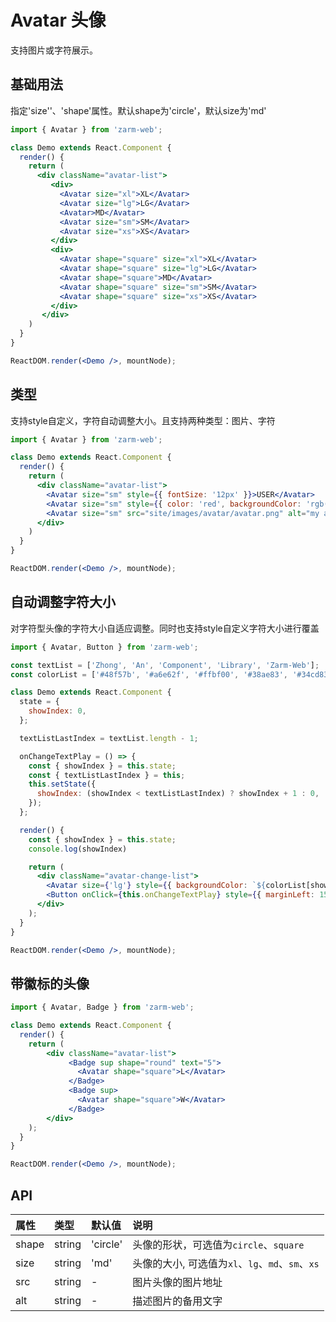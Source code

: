 # Avatar 头像
支持图片或字符展示。

## 基础用法
指定'size''、'shape'属性。默认shape为'circle'，默认size为'md'

```jsx
import { Avatar } from 'zarm-web';

class Demo extends React.Component {
  render() {
    return (
      <div className="avatar-list">
         <div>
           <Avatar size="xl">XL</Avatar>
           <Avatar size="lg">LG</Avatar>
           <Avatar>MD</Avatar>
           <Avatar size="sm">SM</Avatar>
           <Avatar size="xs">XS</Avatar>
         </div>
         <div>
           <Avatar shape="square" size="xl">XL</Avatar>
           <Avatar shape="square" size="lg">LG</Avatar>
           <Avatar shape="square">MD</Avatar>
           <Avatar shape="square" size="sm">SM</Avatar>
           <Avatar shape="square" size="xs">XS</Avatar>
         </div>
       </div>
    )
  }
}

ReactDOM.render(<Demo />, mountNode);
```


## 类型
支持style自定义，字符自动调整大小。且支持两种类型：图片、字符

```jsx
import { Avatar } from 'zarm-web';

class Demo extends React.Component {
  render() {
    return (
      <div className="avatar-list">
        <Avatar size="sm" style={{ fontSize: '12px' }}>USER</Avatar>
        <Avatar size="sm" style={{ color: 'red', backgroundColor: 'rgb(249, 232, 8)' }}>USER</Avatar>
        <Avatar size="sm" src="site/images/avatar/avatar.png" alt="my avatar" />
      </div>
    )
  }
}

ReactDOM.render(<Demo />, mountNode);
```

## 自动调整字符大小
对字符型头像的字符大小自适应调整。同时也支持style自定义字符大小进行覆盖

```jsx
import { Avatar, Button } from 'zarm-web';

const textList = ['Zhong', 'An', 'Component', 'Library', 'Zarm-Web'];
const colorList = ['#48f57b', '#a6e62f', '#ffbf00', '#38ae83', '#34cd83'];

class Demo extends React.Component {
  state = {
    showIndex: 0,
  };

  textListLastIndex = textList.length - 1;

  onChangeTextPlay = () => {
    const { showIndex } = this.state;
    const { textListLastIndex } = this;
    this.setState({
      showIndex: (showIndex < textListLastIndex) ? showIndex + 1 : 0,
    });
  };

  render() {
    const { showIndex } = this.state;
    console.log(showIndex)

    return (
      <div className="avatar-change-list">
        <Avatar size={'lg'} style={{ backgroundColor: `${colorList[showIndex]}` }}>{textList[showIndex]}</Avatar>
        <Button onClick={this.onChangeTextPlay} style={{ marginLeft: 15 }}>Change</Button>
      </div>
    );
  }
}

ReactDOM.render(<Demo />, mountNode);
```

## 带徽标的头像

```jsx
import { Avatar, Badge } from 'zarm-web';

class Demo extends React.Component {
  render() {
    return (
        <div className="avatar-list">
             <Badge sup shape="round" text="5">
               <Avatar shape="square">L</Avatar>
             </Badge>
             <Badge sup>
               <Avatar shape="square">W</Avatar>
             </Badge>
        </div>
    );
  }
}

ReactDOM.render(<Demo />, mountNode);
```

## API

| 属性 | 类型 | 默认值 | 说明 |
| :--- | :--- | :--- | :--- |
| shape | string | 'circle' | 头像的形状，可选值为`circle`、`square`
| size | string | 'md' | 头像的大小, 可选值为`xl`、`lg`、`md`、`sm`、`xs`
| src | string | - | 图片头像的图片地址 |
| alt | string | - | 描述图片的备用文字 |
